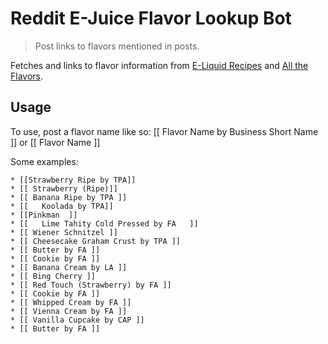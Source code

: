 # Reddit E-Juice Flavor Lookup Bot

> Post links to flavors mentioned in posts.

Fetches and links to flavor information from [E-Liquid Recipes](http://e-liquid-recipes.com/) and [All the Flavors](http://alltheflavors.com/).

## Usage
To use, post a flavor name like so: [[ Flavor Name by Business Short Name ]] or [[ Flavor Name ]]

Some examples:
```
* [[Strawberry Ripe by TPA]]  
* [[ Strawberry (Ripe)]]  
* [[ Banana Ripe by TPA ]]  
* [[   Koolada by TPA]]  
* [[Pinkman  ]]  
* [[   Lime Tahity Cold Pressed by FA   ]]  
* [[ Wiener Schnitzel ]]  
* [[ Cheesecake Graham Crust by TPA ]]  
* [[ Butter by FA ]]   
* [[ Cookie by FA ]]  
* [[ Banana Cream by LA ]]  
* [[ Bing Cherry ]]  
* [[ Red Touch (Strawberry) by FA ]]  
* [[ Cookie by FA ]]  
* [[ Whipped Cream by FA ]]  
* [[ Vienna Cream by FA ]]  
* [[ Vanilla Cupcake by CAP ]]  
* [[ Butter by FA ]]
```
